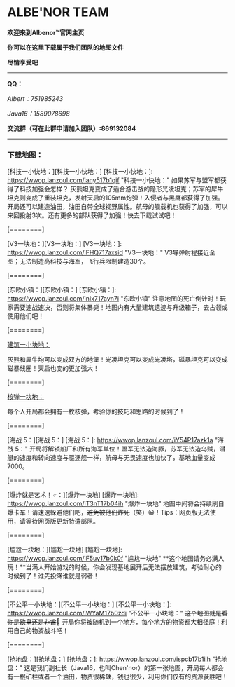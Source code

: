 # ALBE'NOR   TEAM
**欢迎来到Albenor™官网主页**

 **你可以在这里下载属于我们团队的地图文件**
 
 **尽情享受吧**

------------
**QQ：**


*Albert：751985243*


*Java16：1589078698*

**交流群（可在此群申请加入团队）:869132084**

------------
###  下载地图：
[科技一小快地：][科技一小快地：]
[科技一小快地：]: https://wwop.lanzoul.com/iany517b1qif "科技一小快地："
如果苏军与盟军都获得了科技加强会怎样？
灰熊坦克变成了适合游击战的隐形光凌坦克；苏军的犀牛坦克则变成了重装坦克，发射天启的105mm炮弹！入侵者与黑鹰都获得了加强。开局还可以建造油田，油田自带全球视野属性。航母的舰载机也获得了加强，可以来回投射3次。还有更多的部队获得了加强！快去下载试试吧！

[========]


[V3一块地：][V3一块地：]
[V3一块地：]: https://wwop.lanzoul.com/iFHQ717axsid "V3一块地："
V3导弹射程接近全图；无法制造高科技与海军，飞行兵限制建造30个。

[========]

[东欧小镇：][东欧小镇：]
[东欧小镇：]: https://wwop.lanzoul.com/inIx717ayn7i "东欧小镇"
注意地图的死亡倒计时！玩家需要速战速决，否则将集体暴毙！地图内有大量建筑遗迹与升级箱子，去占领或使用他们吧！


[========]

[建筑一小块地：][建筑一小块地]

[建筑一小块地]: https://wwop.lanzoul.com/iQWgr17az58h "建筑一小块地"
灰熊和犀牛均可以变成双方的地堡！光凌坦克可以变成光凌塔，磁暴坦克可以变成磁暴线圈！天启也变的更加强大！


[========]

[核弹一块地：][核弹一块地]

[核弹一块地]: https://wwop.lanzoul.com/iI6Cu17azd1i "核弹一块地"
每个人开局都会拥有一枚核弹，考验你的技巧和思路的时候到了！


[========]

[海战 5：][海战 5：]
[海战 5：]: https://wwop.lanzoul.com/iY54P17azk1a "海战 5："
开局将解锁船厂和所有海军单位！盟军无法造海豚，苏军无法造乌贼，潜艇的速度和转向速度与驱逐舰一样，航母与无畏速度也加快了，基地血量变成7000。


[========]

[爆炸就是艺术！♂：][爆炸一块地]
[爆炸一块地]: https://wwop.lanzoul.com/iT3nT17b04ih "爆炸一块地"
地图中间将会持续刷自爆卡车！请速速躲避他们吧，~~避免被他们炸死~~（笑）😀！Tips：网页版无法使用，请等待网页版更新特遣部队。


[========]

[尴尬一块地：][尴尬一块地]
[尴尬一块地]: https://wwop.lanzoul.com/iF5uy17b0k0f "尴尬一块地"
**这个地图请务必满人玩！**当满人开始游戏的时候，你会发现基地展开后无法摆放建筑，考验耐心的时候到了！谁先投降谁就是弱者！


[========]

[不公平一小块地：][不公平一小块地：]
[不公平一小块地：]: https://wwop.lanzoul.com/iWYaM17b0zdi "不公平一小块地："
~~这个地图就是看你是欧皇还是非酋~~🐶
开局你将被随机到一个地方，每个地方的物资都大相径庭！利用自己的物资战斗吧！


[========]

[抢地盘：][抢地盘：]
[抢地盘：]: https://wwop.lanzoul.com/ispcb17b1iih "抢地盘："
这是我们副社长（Java16，也叫Chen'nor）的第一张地图，开局每人都会有一根矿柱或者一个油田，物资很稀缺，钱也很少，利用你们仅有的资源获胜吧！


